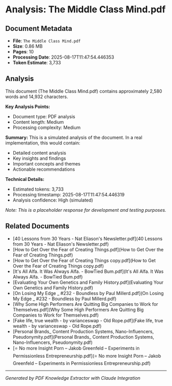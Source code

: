 # Analysis: The Middle Class Mind.pdf

## Document Metadata
- **File**: `The Middle Class Mind.pdf`
- **Size**: 0.86 MB
- **Pages**: 10
- **Processing Date**: 2025-08-17T11:47:54.446353
- **Token Estimate**: 3,733

## Analysis

This document (The Middle Class Mind.pdf) contains approximately 2,580 words and 14,932 characters.

**Key Analysis Points:**
- Document type: PDF analysis
- Content length: Medium
- Processing complexity: Medium

**Summary:**
This is a simulated analysis of the document. In a real implementation, this would contain:
- Detailed content analysis
- Key insights and findings
- Important concepts and themes
- Actionable recommendations

**Technical Details:**
- Estimated tokens: 3,733
- Processing timestamp: 2025-08-17T11:47:54.446319
- Analysis confidence: High (simulated)

*Note: This is a placeholder response for development and testing purposes.*

## Related Documents

- [40 Lessons from 30 Years - Nat Eliason's Newsletter.pdf](40 Lessons from 30 Years - Nat Eliason's Newsletter.pdf)
- [How to Get Over the Fear of Creating Things.pdf](How to Get Over the Fear of Creating Things.pdf)
- [How to Get Over the Fear of Creating Things copy.pdf](How to Get Over the Fear of Creating Things copy.pdf)
- [It's All Alfa. It Was Always Alfa. - BowTied Bum.pdf](It's All Alfa. It Was Always Alfa. - BowTied Bum.pdf)
- [Evaluating Your Own Genetics and Family History.pdf](Evaluating Your Own Genetics and Family History.pdf)
- [On Losing My Edge _ #232 - Boundless by Paul Millerd.pdf](On Losing My Edge _ #232 - Boundless by Paul Millerd.pdf)
- [Why Some High Performers Are Quitting Big Companies to Work for Themselves.pdf](Why Some High Performers Are Quitting Big Companies to Work for Themselves.pdf)
- [Fake life, true wealth - by varianceswap - Old Rope.pdf](Fake life, true wealth - by varianceswap - Old Rope.pdf)
- [Personal Brands_ Content Production Systems, Nano-Influencers, Pseudonymity.pdf](Personal Brands_ Content Production Systems, Nano-Influencers, Pseudonymity.pdf)
- [⭐️ No more Insight Porn – Jakob Greenfeld – Experiments in Permissionless Entrepreneurship.pdf](⭐️ No more Insight Porn – Jakob Greenfeld – Experiments in Permissionless Entrepreneurship.pdf)

---
*Generated by PDF Knowledge Extractor with Claude Integration*